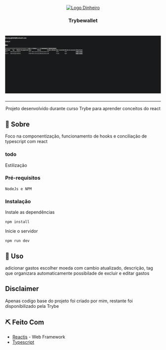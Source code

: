 <p align="center">
  <a href="" rel="noopener">
 <img width=200px height=200px src="https://logowik.com/content/uploads/images/wallet8302.logowik.com.webp" alt="Logo Dinheiro"></a>
</p>

<h3 align="center">Trybewallet</h3>

<h1 align="center">
    <img alt="Screenshot do app" src="CAPTURAR.PNG" />
</h1>

---

<p align="center"> Projeto desenvolvido durante curso Trybe para aprender conceitos do react
    <br> 
</p>


## 🧐 Sobre <a name = "sobre"></a>
Foco na componentização, funcionamento de hooks e conciliação de typescript com react

### todo 
Estilização

### Pré-requisitos

```
NodeJs e NPM
```

### Instalação

Instale as dependências

```
npm install
```

Inicie o servidor

```
npm run dev
```

## 🎈 Uso <a name="uso"></a>
adicionar gastos escolher moeda com cambio atualizado, descrição, tag que organizara automaticamente
possibilade de excluir e editar gastos

## Disclaimer <a name="uso"></a>
Apenas codigo base do projeto foi criado por mim, restante foi disponibilizado pela Trybe


## ⛏️ Feito Com <a name = "feito_com"></a>
- [Reactjs](https://reactjs.org/) - Web Framework
- [Typescript](https://www.typescriptlang.org/)
